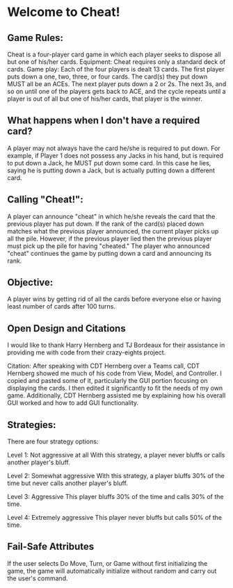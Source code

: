 # Welcome to Cheat!

## Game Rules:

Cheat is a four-player card game in which each player seeks to dispose all but one of his/her cards.
Equipment:
Cheat requires only a standard deck of cards.
Game play:
Each of the four players is dealt 13 cards. The first player puts down a one, two, three, or four cards. The card(s) they put down MUST all be an ACEs.  The next player puts down a 2 or 2s. The next 3s, and so on until one of the players gets back to ACE, and the cycle repeats until a player is out of all but one of his/her cards, that player is the winner.

## What happens when I don't have a required card?

A player may not always have the card he/she is required to put down. For example, if Player 1 does not possess any Jacks in his hand, but is required to put down a Jack, he MUST put down some card. In this case he lies, saying he is putting down a Jack, but is actually putting down a different card. 

## Calling "Cheat!":

A player can announce "cheat" in which he/she reveals the card that the previous player has put down. If the rank of the card(s) placed down matches what the previous player announced, the current player picks up all the pile. However, if the previous player lied then the previous player must pick up the pile for having "cheated." The player who announced "cheat" continues the game by putting down a card and announcing its rank.

## Objective:
A player wins by getting rid of all the cards before everyone else or having least number of cards after 100 turns.

## Open Design and Citations

I would like to thank Harry Hernberg and TJ Bordeaux for their assistance in providing me with code from their crazy-eights project.

Citation: After speaking with CDT Hernberg over a Teams call, CDT Hernberg showed me much of his code from View, Model, and Controller. I copied and pasted some of it, particularly the GUI portion focusing on displaying the cards. I then edited it significantly to fit the needs of my own game. Additionally, CDT Hernberg assisted me by explaining how his overall GUI worked and how to add GUI functionality.

## Strategies:

There are four strategy options:

Level 1: Not aggressive at all
With this strategy, a player never bluffs or calls another player's bluff.

Level 2: Somewhat aggressive
With this strategy, a player bluffs 30% of the time but never calls another player's bluff.

Level 3: Aggressive
This player bluffs 30% of the time and calls 30% of the time.

Level 4: Extremely aggressive
This player never bluffs but calls 50% of the time.

## Fail-Safe Attributes

If the user selects Do Move, Turn, or Game without first initializing the game, the game will automatically initialize without random and carry out the user's command.

